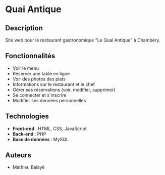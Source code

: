 # Quai Antique

## Description

Site web pour le restaurant gastronomique "Le Quai Antique" à Chambéry.

## Fonctionnalités

- Voir le menu
- Réserver une table en ligne
- Voir des photos des plats
- Informations sur le restaurant et le chef
- Gérer ses réservations (voir, modifier, supprimer)
- Se connecter et s'inscrire
- Modifier ses données personnelles

## Technologies

- **Front-end** : HTML, CSS, JavaScript
- **Back-end** : PHP
- **Base de données** : MySQL

## Auteurs

- Mathieu Balayé
